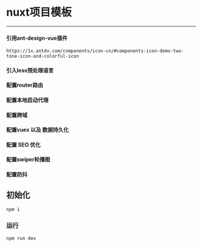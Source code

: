 # nuxt项目模板

------

#### 引用ant-design-vue插件

```
https://1x.antdv.com/components/icon-cn/#components-icon-demo-two-tone-icon-and-colorful-icon
```

#### 引入less预处理语言

#### 配置router路由

#### 配置本地启动代理

#### 配置跨域

#### 配置vuex 以及 数据持久化

#### 配置 SEO 优化

#### 配置swiper轮播图

#### 配置防抖



## 初始化

```
npm i
```

### 运行

```
npm run dev
```

